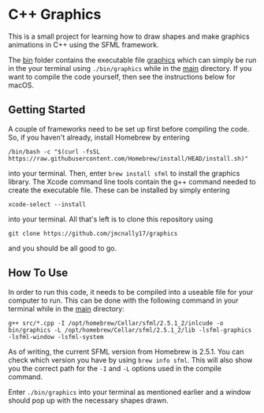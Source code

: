 # C++ Graphics

This is a small project for learning how to draw shapes and make graphics animations in C++ using the SFML framework.

The [bin](https://github.com/jmcnally17/graphics/tree/main/bin) folder contains the executable file [graphics](https://github.com/jmcnally17/graphics/blob/main/bin/graphics) which can simply be run in the your terminal using `./bin/graphics` while in the [main](https://github.com/jmcnally17/graphics) directory. If you want to compile the code yourself, then see the instructions below for macOS.

## Getting Started

A couple of frameworks need to be set up first before compiling the code. So, if you haven't already, install Homebrew by entering

```
/bin/bash -c "$(curl -fsSL https://raw.githubusercontent.com/Homebrew/install/HEAD/install.sh)"
```

into your terminal. Then, enter `brew install sfml` to install the graphics library. The Xcode command line tools contain the g++ command needed to create the executable file. These can be installed by simply entering

```
xcode-select --install
```

into your terminal. All that's left is to clone this repository using

```
git clone https://github.com/jmcnally17/graphics
```

and you should be all good to go.

## How To Use

In order to run this code, it needs to be compiled into a useable file for your computer to run. This can be done with the following command in your terminal while in the [main](https://github.com/jmcnally17/graphics) directory:

```
g++ src/*.cpp -I /opt/homebrew/Cellar/sfml/2.5.1_2/inlcude -o bin/graphics -L /opt/homebrew/Cellar/sfml/2.5.1_2/lib -lsfml-graphics -lsfml-window -lsfml-system
```

As of writing, the current SFML version from Homebrew is 2.5.1. You can check which version you have by using `brew info sfml`. This will also show you the correct path for the `-I` and `-L` options used in the compile command.

Enter `./bin/graphics` into your terminal as mentioned earlier and a window should pop up with the necessary shapes drawn.
